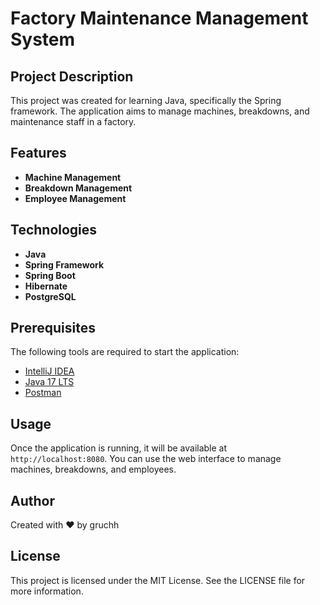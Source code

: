 # Factory Maintenance Management System

## Project Description

This project was created for learning Java, specifically the Spring framework. The application aims to manage machines, breakdowns, and maintenance staff in a factory.

## Features

- **Machine Management**
- **Breakdown Management**
- **Employee Management**

## Technologies

- **Java**
- **Spring Framework**
- **Spring Boot**
- **Hibernate**
- **PostgreSQL**

## Prerequisites
The following tools are required to start the application:
- [IntelliJ IDEA](https://www.jetbrains.com/idea/)
- [Java 17 LTS](https://openjdk.org/projects/jdk/17/)
- [Postman](https://www.postman.com/)

## Usage

Once the application is running, it will be available at `http://localhost:8080`. You can use the web interface to manage machines, breakdowns, and employees.

## Author

Created with ❤ by gruchh

## License

This project is licensed under the MIT License. See the LICENSE file for more information.